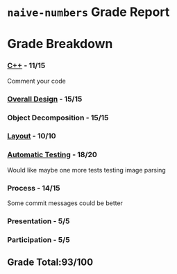 # `naive-numbers` Grade Report

# Grade Breakdown


### [C++](https://github.com/CS126FA19/naive-numbers-ashwin1104/issues?utf8=%E2%9C%93&q=label%3A%22C%2B%2B%22) - 11/15
Comment your code

### [Overall Design](https://github.com/CS126FA19/naive-numbers-ashwin1104/issues?utf8=%E2%9C%93&q=label%3A%22Overall+Design%22) - 15/15

### Object Decomposition - 15/15

### [Layout](https://github.com/CS126FA19/naive-numbers-ashwin1104/issues?utf8=%E2%9C%93&q=label%3A%22Layout%22) - 10/10

### [Automatic Testing](https://github.com/CS126FA19/naive-numbers-ashwin1104/issues?utf8=%E2%9C%93&q=label%3A%22Automatic+Testing%22) - 18/20
Would like maybe one more tests testing image parsing

### Process - 14/15
Some commit messages could be better

### Presentation - 5/5

### Participation - 5/5

## Grade Total:93/100
